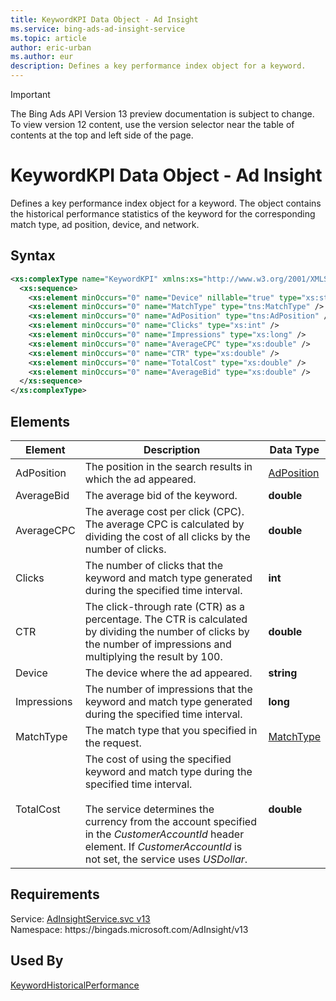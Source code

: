 ```yaml
---
title: KeywordKPI Data Object - Ad Insight
ms.service: bing-ads-ad-insight-service
ms.topic: article
author: eric-urban
ms.author: eur
description: Defines a key performance index object for a keyword.
---
```

> [!IMPORTANT]
> The Bing Ads API Version 13 preview documentation is subject to change. To view version 12 content, use the version selector near the table of contents at the top and left side of the page.

# KeywordKPI Data Object - Ad Insight
Defines a key performance index object for a keyword. The object contains the historical performance statistics of the keyword for the corresponding match type, ad position, device, and network.

## Syntax
```xml
<xs:complexType name="KeywordKPI" xmlns:xs="http://www.w3.org/2001/XMLSchema">
  <xs:sequence>
    <xs:element minOccurs="0" name="Device" nillable="true" type="xs:string" />
    <xs:element minOccurs="0" name="MatchType" type="tns:MatchType" />
    <xs:element minOccurs="0" name="AdPosition" type="tns:AdPosition" />
    <xs:element minOccurs="0" name="Clicks" type="xs:int" />
    <xs:element minOccurs="0" name="Impressions" type="xs:long" />
    <xs:element minOccurs="0" name="AverageCPC" type="xs:double" />
    <xs:element minOccurs="0" name="CTR" type="xs:double" />
    <xs:element minOccurs="0" name="TotalCost" type="xs:double" />
    <xs:element minOccurs="0" name="AverageBid" type="xs:double" />
  </xs:sequence>
</xs:complexType>
```

## <a name="elements"></a>Elements

|Element|Description|Data Type|
|-----------|---------------|-------------|
|<a name="adposition"></a>AdPosition|The position in the search results in which the ad appeared.|[AdPosition](adposition.md)|
|<a name="averagebid"></a>AverageBid|The average bid of the keyword.|**double**|
|<a name="averagecpc"></a>AverageCPC|The average cost per click (CPC). The average CPC is calculated by dividing the cost of all clicks by the number of clicks.|**double**|
|<a name="clicks"></a>Clicks|The number of clicks that the keyword and match type generated during the specified time interval.|**int**|
|<a name="ctr"></a>CTR|The click-through rate (CTR) as a percentage. The CTR is calculated by dividing the number of clicks by the number of impressions and multiplying the result by 100.|**double**|
|<a name="device"></a>Device|The device where the ad appeared.|**string**|
|<a name="impressions"></a>Impressions|The number of impressions that the keyword and match type generated during the specified time interval.|**long**|
|<a name="matchtype"></a>MatchType|The match type that you specified in the request.|[MatchType](matchtype.md)|
|<a name="totalcost"></a>TotalCost|The cost of using the specified keyword and match type during the specified time interval.<br/><br/>The service determines the currency from the account specified in the *CustomerAccountId* header element. If *CustomerAccountId* is not set, the service uses *USDollar*.|**double**|

## Requirements
Service: [AdInsightService.svc v13](https://adinsight.api.bingads.microsoft.com/Api/Advertiser/AdInsight/v13/AdInsightService.svc)  
Namespace: https\://bingads.microsoft.com/AdInsight/v13  

## Used By
[KeywordHistoricalPerformance](keywordhistoricalperformance.md)  

